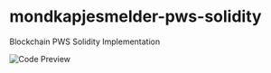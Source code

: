 # mondkapjesmelder-pws-solidity
Blockchain PWS Solidity Implementation

![Code Preview](https://user-images.githubusercontent.com/23241774/158033736-af6caea6-225a-42f6-9c23-8877a8fe4eab.png)
